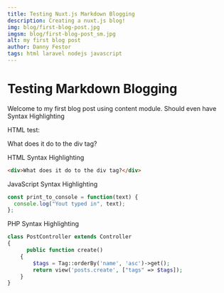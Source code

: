 ```yaml
---
title: Testing Nuxt.js Markdown Blogging
description: Creating a nuxt.js blog!
img: blog/first-blog-post.jpg
imgsm: blog/first-blog-post_sm.jpg
alt: my first blog post
author: Danny Festor
tags: html laravel nodejs javascript
---
```


# Testing Markdown Blogging

Welcome to my first blog post using content module.
Should even have Syntax Highlighting

HTML test:

<div>What does it do to the div tag?</div>

HTML Syntax Highlighting

```html
<div>What does it do to the div tag?</div>
```

JavaScript Syntax Highlighting

```javascript
const print_to_console = function(text) {
  console.log("Yout typed in", text);
};
```

PHP Syntax Highlighting

```php
class PostController extends Controller
{
      public function create()
    {
        $tags = Tag::orderBy('name', 'asc')->get();
        return view('posts.create', ["tags" => $tags]);
    }
}
```
